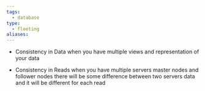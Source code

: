 ```yaml
---
tags:
  - database
type:
  - fleeting
aliases:
---
```

- Consistency in Data
	when you have multiple views and representation of your data

- Consistency in Reads
	when you have multiple servers master nodes and follower nodes there will be some difference between two servers data and it will be different for each read
